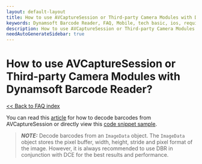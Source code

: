 ```yaml
---
layout: default-layout
title: How to use AVCaptureSession or Third-party Camera Modules with Dynamsoft Barcode Reader?
keywords: Dynamsoft Barcode Reader, FAQ, Mobile, tech basic, ios, requirements
description: How to use AVCaptureSession or Third-party Camera Modules with Dynamsoft Barcode Reader?
needAutoGenerateSidebar: true
---
```


# How to use AVCaptureSession or Third-party Camera Modules with Dynamsoft Barcode Reader?

[<< Back to FAQ index](index.md)

You can read this [article](../samples/no-camera-enhancer.md) for how to decode barcodes from AVCaptureSession or directly view this <a href="https://www.dynamsoft.com/barcode-reader/docs/mobile/programming/android/api-reference/primary-decode.html?ver=latest#get-imagedata-from-android-camera2" target="_blank">code snippet sample</a>. 

> **_NOTE:_** Decode barcodes from an `ImageData` object. The `ImageData` object stores the pixel buffer, width, height, stride and pixel format of the image. However, it is always recommended to use DBR in conjunction with DCE for the best results and performance.